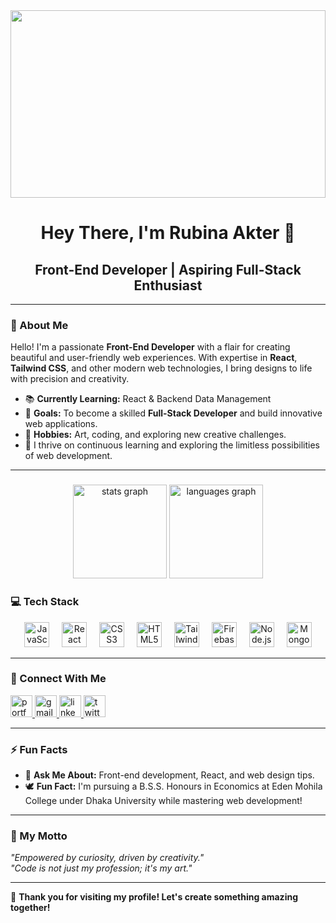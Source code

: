 <div style="width: 100%; height: 300px; overflow: hidden; display: flex; justify-content: center; align-items: center;">
  <img src="https://i.ibb.co/KjCdjBjS/bg.png" style="width: 100%; height: auto; object-fit: cover;" />
</div>

<h1 align="center">Hey There, I'm Rubina Akter 🌟</h1>
<h2 align="center">Front-End Developer | Aspiring Full-Stack Enthusiast</h2>


---

### 🚀 About Me

Hello! I'm a passionate **Front-End Developer** with a flair for creating beautiful and user-friendly web experiences. With expertise in **React**, **Tailwind CSS**, and other modern web technologies, I bring designs to life with precision and creativity.  

- 📚 **Currently Learning:** React & Backend Data Management  
- 🎯 **Goals:** To become a skilled **Full-Stack Developer** and build innovative web applications.  
- 🎨 **Hobbies:** Art, coding, and exploring new creative challenges.  
- 🌱 I thrive on continuous learning and exploring the limitless possibilities of web development.  

---

###

<div align="center">
  <img src="https://github-readme-stats.vercel.app/api?username=rubina02akter&hide_title=false&hide_rank=false&show_icons=true&include_all_commits=true&count_private=true&disable_animations=false&theme=dracula&locale=en&hide_border=false" height="150" alt="stats graph" />
  <img src="https://github-readme-stats.vercel.app/api/top-langs?username=rubina02akter&locale=en&hide_title=false&layout=compact&card_width=320&langs_count=5&theme=dracula&hide_border=false" height="150" alt="languages graph" />
</div>

###


### 💻 Tech Stack

<div align="center">
  <img src="https://cdn.jsdelivr.net/gh/devicons/devicon/icons/javascript/javascript-original.svg" height="40" alt="JavaScript logo" />
  <img width="12" />
  <img src="https://cdn.jsdelivr.net/gh/devicons/devicon/icons/react/react-original.svg" height="40" alt="React logo" />
  <img width="12" />
  <img src="https://cdn.jsdelivr.net/gh/devicons/devicon/icons/css3/css3-original.svg" height="40" alt="CSS3 logo" />
  <img width="12" />
  <img src="https://cdn.jsdelivr.net/gh/devicons/devicon/icons/html5/html5-original.svg" height="40" alt="HTML5 logo" />
  <img width="12" />
  <img src="https://cdn.jsdelivr.net/gh/devicons/devicon/icons/tailwindcss/tailwindcss-original.svg" height="40" alt="Tailwind CSS logo" />
  <img width="12" />
  <img src="https://cdn.jsdelivr.net/gh/devicons/devicon/icons/firebase/firebase-plain.svg" height="40" alt="Firebase logo" />
  <img width="12" />
  <img src="https://cdn.jsdelivr.net/gh/devicons/devicon/icons/nodejs/nodejs-original.svg" height="40" alt="Node.js logo" />
  <img width="12" />
  <img src="https://cdn.jsdelivr.net/gh/devicons/devicon/icons/mongodb/mongodb-original.svg" height="40" alt="MongoDB logo" />
</div>

---

### 🔗 Connect With Me

<div align="left">
  <a href="https://rubina-porfolio-with-react.netlify.app/" target="_blank">
    <img src="https://img.shields.io/static/v1?message=Portfolio&logo=react&label=&color=61DAFB&logoColor=white&labelColor=&style=for-the-badge" height="35" alt="portfolio link" />
  </a>
  <a href="mailto:rubinaakter0108@gmail.com">
    <img src="https://img.shields.io/static/v1?message=Gmail&logo=gmail&label=&color=D14836&logoColor=white&labelColor=&style=for-the-badge" height="35" alt="gmail logo" />
  </a>
  <a href="https://www.linkedin.com/in/rubina-akter-931796338/" target="_blank">
    <img src="https://img.shields.io/static/v1?message=LinkedIn&logo=linkedin&label=&color=0077B5&logoColor=white&labelColor=&style=for-the-badge" height="35" alt="linkedin logo" />
  </a>
  <a href="https://x.com/rubinaakter4321" target="_blank">
    <img src="https://img.shields.io/static/v1?message=Twitter&logo=twitter&label=&color=1DA1F2&logoColor=white&labelColor=&style=for-the-badge" height="35" alt="twitter logo" />
  </a>
</div>

---

### ⚡ Fun Facts

- 💬 **Ask Me About:** Front-end development, React, and web design tips.  
- 🕊️ **Fun Fact:** I'm pursuing a B.S.S. Honours in Economics at Eden Mohila College under Dhaka University while mastering web development!  

---

### 🌟 My Motto

_"Empowered by curiosity, driven by creativity."_  
_"Code is not just my profession; it's my art."_  

---

🎉 **Thank you for visiting my profile! Let's create something amazing together!**
